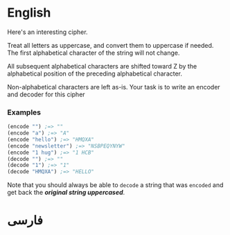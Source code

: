 # English

Here's an interesting cipher.

Treat all letters as uppercase, and convert them to uppercase if needed.
The first alphabetical character of the string will not change.

All subsequent alphabetical characters are shifted toward Z by the alphabetical position of the preceding alphabetical character.

Non-alphabetical characters are left as-is.
Your task is to write an encoder and decoder for this cipher

### Examples
```clj
(encode "") ;=> ""
(encode "a") ;=> "A"
(encode "hello") ;=> "HMQXA"
(encode "newsletter") ;=> "NSBPEQYNYW"
(encode "1 hug") ;=> "1 HCB"
(decode "") ;=> ""
(decode "1") ;=> "1"
(decode "HMQXA") ;=> "HELLO"
```

Note that you should always be able to `decode` a string that was `encoded` and get back the ***original string uppercased***.

# فارسی